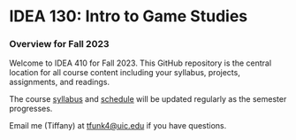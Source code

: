 # IDEA 130: Intro to Game Studies


### Overview for Fall 2023

Welcome to IDEA 410 for Fall 2023. This GitHub repository is the central location for all course content including your syllabus, projects, assignments, and readings.

The course [syllabus](/SYLLABUS.md) and [schedule](/SCHEDULE.md) will be updated regularly as the semester progresses.

Email me (Tiffany) at [tfunk4@uic.edu](mailto:tfunk4@uic.edu) if you have questions.
